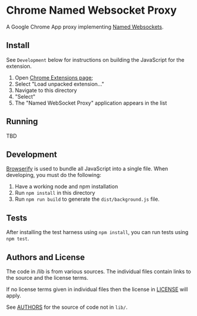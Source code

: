 Chrome Named Websocket Proxy
===

A Google Chrome App proxy implementing [Named Websockets](https://github.com/namedwebsockets/networkwebsockets).

Install
---

See `Development` below for instructions on building the JavaScript for the extension.

1. Open [Chrome Extensions page](chrome://extensions/);
2. Select "Load unpacked extension..."
3. Navigate to this directory
4. "Select"
5. The "Named WebSocket Proxy" application appears in the list

Running
---

TBD

Development
---

[Browserify]() is used to bundle all JavaScript into a single file. When developing, you must do the following:

1. Have a working node and npm installation
2. Run `npm install` in this directory
3. Run `npm run build` to generate the `dist/background.js` file.

Tests
---

After installing the test harness using `npm install`, you can run tests using `npm test`.

Authors and License
---

The code in /lib is from various sources. The individual files contain links to the source and the license terms.

If no license terms given in individual files then the license in [LICENSE](LICENSE) will apply.

See [AUTHORS](AUTHORS) for the source of code not in `lib/`.
